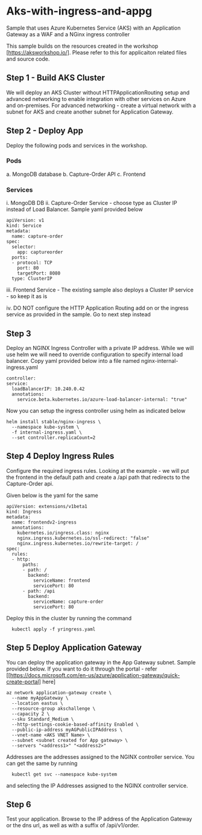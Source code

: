 # Aks-with-ingress-and-appg
Sample that uses Azure Kubernetes Service (AKS) with an Application Gateway as a WAF and a NGinx ingress controller

This sample builds on the resources created in the workshop [https://aksworkshop.io/]. Please refer to this for applicaiton related files and source code. 

## Step 1 - Build AKS Cluster

We will deploy an AKS Cluster without HTTPApplicationRouting setup and advanced networking to enable integration with other services on Azure and on-premises. For advanced networking - create a virtual network with a subnet for AKS and create another subnet for Application Gateway. 

## Step 2 - Deploy App

Deploy the following pods and services in the workshop. 

### Pods
a. MongoDB database
b. Capture-Order API
c. Frontend

### Services
i. MongoDB DB
ii. Capture-Order Service - choose type as Cluster IP instead of Load Balancer. Sample yaml provided below

```
apiVersion: v1
kind: Service
metadata:
  name: capture-order
spec:
  selector:
    app: captureorder
  ports:
  - protocol: TCP
    port: 80
    targetPort: 8080
  type: ClusterIP
  ```
  
  iii. Frontend Service - The existing sample also deploys a Cluster IP service - so keep it as is
  
  iv. DO NOT configure the HTTP Application Routing add on or the ingress service as provided in the sample. Go to next step instead
  
  ## Step 3
  
  Deploy an NGINX Ingress Controller with a private IP address. While we will use helm we will need to override configuration to specify internal load balancer. Copy yaml provided below into a file named nginx-internal-ingress.yaml
  
  ```
  controller:
  service:
    loadBalancerIP: 10.240.0.42
    annotations:
      service.beta.kubernetes.io/azure-load-balancer-internal: "true"
  ```
  
  Now you can setup the ingress controller using helm as indicated below
  
  ```
  helm install stable/nginx-ingress \
    --namespace kube-system \
    -f internal-ingress.yaml \
    --set controller.replicaCount=2
  ```

## Step 4 Deploy Ingress Rules

Configure the required ingress rules. Looking at the example - we will put the frontend in the default path and create a /api path that redirects to the Capture-Order api. 

Given below is the yaml for the same

```
apiVersion: extensions/v1beta1
kind: Ingress
metadata:
  name: frontendv2-ingress
  annotations:
    kubernetes.io/ingress.class: nginx
    nginx.ingress.kubernetes.io/ssl-redirect: "false"
    nginx.ingress.kubernetes.io/rewrite-target: /
spec:
  rules:
  - http:
      paths:
      - path: /
        backend:
          serviceName: frontend
          servicePort: 80
      - path: /api
        backend:
          serviceName: capture-order
          servicePort: 80
```

Deploy this in the cluster by running the command

  ```
    kubectl apply -f yringress.yaml
  ```

## Step 5 Deploy Application Gateway

You can deploy the application gateway in the App Gateway subnet. Sample provided below. If you want to do it through the portal - refer [[https://docs.microsoft.com/en-us/azure/application-gateway/quick-create-portal] here]

```
az network application-gateway create \
  --name myAppGateway \
  --location eastus \
  --resource-group akschallenge \
  --capacity 2 \
  --sku Standard_Medium \
  --http-settings-cookie-based-affinity Enabled \
  --public-ip-address myAGPublicIPAddress \
  --vnet-name <AKS VNET Name> \
  --subnet <subnet created for App gateway> \
  --servers "<address1>" "<address2>" 
```

Addresses are the addresses assigned to the NGINX controller service. You can get the same by running

  ```
    kubectl get svc --namespace kube-system
  ```
  and selecting the IP Addresses assigned to the NGINX controller service. 
  

## Step 6

Test your application. Browse to the IP address of the Application Gateway or the dns url, as well as with a suffix of /api/v1/order. 
  
  


